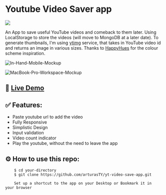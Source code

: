 # Youtube Video Saver app

[![](https://skillicons.dev/icons?i=html,css,js)]()

An App to save useful YouTube videos and comeback to them later. Using LocalStorage to store the videos (will move to MongoDB at a later date). To generate thumbnails, I'm using [ytimg](https://i.ytimg.com/vi/VIDEO_ID/) service, that takes in YouTube video id and returns an image in various sizes. Thanks to [HappyHues](https://www.happyhues.co/) for the colour scheme inspiration.

![In-Hand-Mobile-Mockup](https://user-images.githubusercontent.com/30295076/215847941-112d1cfb-8afa-4417-9e92-d6a74dd325c6.jpg)

![MacBook-Pro-Workspace-Mockup](https://user-images.githubusercontent.com/30295076/215847995-707c921a-a7c7-427c-826c-0bfd77e10e71.jpg)

## 🔗 [Live Demo](https://arturasty.github.io/yt-video-save-app/)

## ✅ Features:

* Paste youtube url to add the video
* Fully Responsive
* Simplistic Design
* Input validation
* Video count indicator
* Play the youtube, without the need to leave the app

## ⚙️ How to use this repo:
```shell
    $ cd your-directory
    $ git clone https://github.com/arturasTY/yt-video-save-app.git

    Set up a shortcut to the app on your Desktop or Bookmark it in your browser
```
